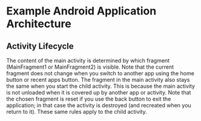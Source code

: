 # Example Android Application Architecture

## Activity Lifecycle

The content of the main activity is determined by which fragment (MainFragment1 or MainFragment2) is
visible. Note that the current fragment does not change when you switch to another app using the
home button or recent apps button. The fragment in the main activity also stays the same when you
start the child activity. This is because the main activity is not unloaded when it is covered up by
another app or activity. Note that the chosen fragment is reset if you use the back button to exit
the application; in that case the activity is destroyed (and recreated when you return to it). These
same rules apply to the child activity.

